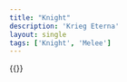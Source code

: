 ```yaml
---
title: "Knight"
description: 'Krieg Eterna'
layout: single
tags: ['Knight', 'Melee']
---
```

{{<card-detail-page title="Knight" artwork="God Speed! by Edmund Leighton (1900)" />}}